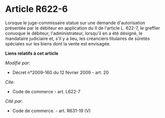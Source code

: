 # Article R622-6

Lorsque le juge-commissaire statue sur une demande d'autorisation présentée par le débiteur en application du II de l'article
L. 622-7, le greffier convoque le débiteur, l'administrateur, lorsqu'il en a été désigné, le mandataire judiciaire et, s'il y
a lieu, les créanciers titulaires de sûretés spéciales sur les biens dont la vente est envisagée.

**Liens relatifs à cet article**

_Modifié par_:

  - Décret n°2009-160 du 12 février 2009 - art. 20

_Cite_:

  - Code de commerce - art. L622-7

_Cité par_:

  - Code de commerce. - art. R631-19 (V)
